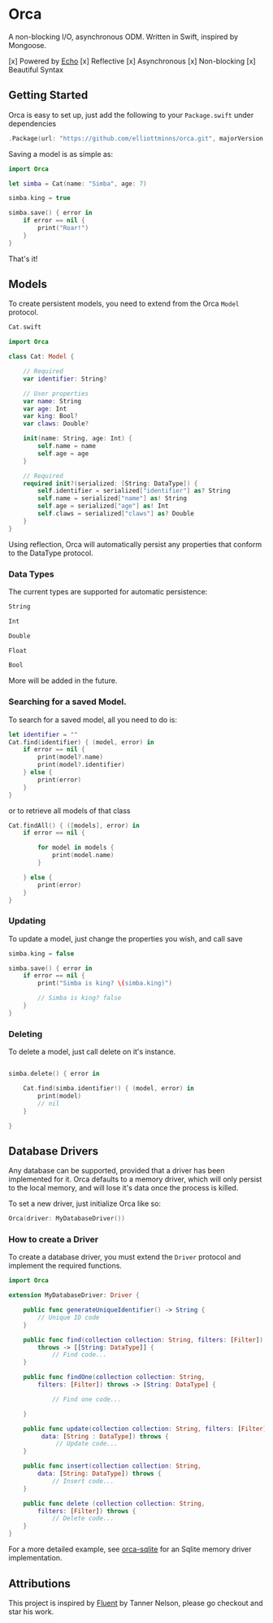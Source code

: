 # Orca

A non-blocking I/O, asynchronous ODM. Written in Swift, inspired by Mongoose.

[x] Powered by [Echo](https://github.com/elliottminns/echo)
[x] Reflective
[x] Asynchronous
[x] Non-blocking
[x] Beautiful Syntax

## Getting Started

Orca is easy to set up, just add the following to your `Package.swift` under dependencies

```swift
.Package(url: "https://github.com/elliottminns/orca.git", majorVersion: 0)
```

Saving a model is as simple as:

```swift
import Orca

let simba = Cat(name: "Simba", age: 7)

simba.king = true

simba.save() { error in
    if error == nil {
        print("Roar!")
    }
}
```

That's it!

## Models

To create persistent models, you need to extend from the Orca `Model` protocol.

```swift
Cat.swift
```

```swift
import Orca

class Cat: Model {

    // Required
    var identifier: String?

    // User properties
    var name: String
    var age: Int
    var king: Bool?
    var claws: Double?

    init(name: String, age: Int) {
        self.name = name
        self.age = age
    }

    // Required
    required init?(serialized: [String: DataType]) {
        self.identifier = serialized["identifier"] as? String
        self.name = serialized["name"] as! String
        self.age = serialized["age"] as! Int
        self.claws = serialized["claws"] as? Double
    }
}

```

Using reflection, Orca will automatically persist any properties that conform to the DataType protocol.

### Data Types

The current types are supported for automatic persistence:

```swift
String

Int

Double

Float

Bool
```

More will be added in the future.

### Searching for a saved Model.

To search for a saved model, all you need to do is:

```swift
let identifier = ""
Cat.find(identifier) { (model, error) in
    if error == nil {
        print(model?.name)
        print(model?.identifier)
    } else {
        print(error)
    }
}
```

or to retrieve all models of that class

```swift
Cat.findAll() { ([models], error) in
    if error == nil {

        for model in models {
            print(model.name)
        }

    } else {
        print(error)
    }
}
```

### Updating

To update a model, just change the properties you wish, and call save

```swift
simba.king = false

simba.save() { error in
    if error == nil {
        print("Simba is king? \(simba.king)")

        // Simba is king? false
    }
}
```


### Deleting

To delete a model, just call delete on it's instance.

```swift

simba.delete() { error in

    Cat.find(simba.identifier!) { (model, error) in
        print(model)
        // nil
    }

}

```

## Database Drivers

Any database can be supported, provided that a driver has been implemented for it. Orca defaults to a memory driver, which will only persist to the local memory, and will lose it's data once the process is killed.

To set a new driver, just initialize Orca like so:

```swift
Orca(driver: MyDatabaseDriver())
```

### How to create a Driver

To create a database driver, you must extend the `Driver` protocol and implement the required functions.

```swift
import Orca

extension MyDatabaseDriver: Driver {

    public func generateUniqueIdentifier() -> String {
        // Unique ID code
    }

    public func find(collection collection: String, filters: [Filter])
        throws -> [[String: DataType]] {
            // Find code...
    }

    public func findOne(collection collection: String,
        filters: [Filter]) throws -> [String: DataType] {

            // Find one code...

    }

    public func update(collection collection: String, filters: [Filter],
         data: [String : DataType]) throws {
             // Update code...
    }

    public func insert(collection collection: String,
        data: [String: DataType]) throws {
            // Insert code...
    }

    public func delete (collection collection: String,
        filters: [Filter]) throws {
            // Delete code...
    }
}

```

For a more detailed example, see [orca-sqlite](https://github.com/elliottminns/orca-sqlite) for an Sqlite memory driver implementation.

## Attributions

This project is inspired by [Fluent](https://github.com/tannernelson/fluent) by Tanner Nelson, please go checkout and star his work.
